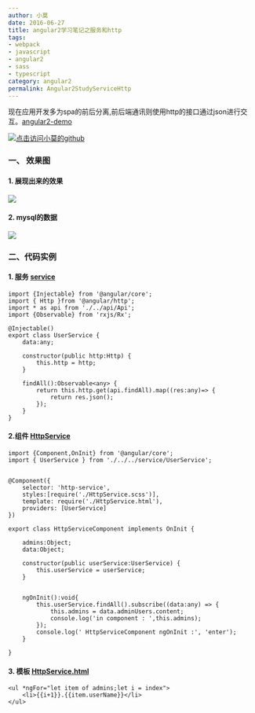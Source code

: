 ```yaml
---
author: 小莫
date: 2016-06-27
title: angular2学习笔记之服务和http
tags:
- webpack
- javascript
- angular2
- sass
- typescript
category: angular2
permalink: Angular2StudyServiceHttp
---
```

现在应用开发多为spa的前后分离,前后端通讯则使用http的接口通过json进行交互。[angular2-demo](https://github.com/syoubaku/angular2-demo)
<!-- more -->
[![点击访问小莫的github](https://image.xiaomo.info/banner/angular.png)](https://github.com/syoubaku)

### 一、 效果图

#### 1. 展现出来的效果
![](https://image.xiaomo.info/banner/httpService.png)

#### 2. mysql的数据
![](https://image.xiaomo.info/angular/mysql.png)

### 二、代码实例

#### 1. 服务 [service](https://github.com/syoubaku/angular2-demo/blob/master/src/ts/service/UserService.ts)

```
import {Injectable} from '@angular/core';
import { Http }from '@angular/http';
import * as api from './../api/Api';
import {Observable} from 'rxjs/Rx';

@Injectable()
export class UserService {
    data:any;

    constructor(public http:Http) {
        this.http = http;
    }

    findAll():Observable<any> {
        return this.http.get(api.findAll).map((res:any)=> {
            return res.json();
        });
    }
}
```

#### 2.组件 [HttpService](https://github.com/syoubaku/angular2-demo/blob/master/src/ts/component/httpService/HttpService.ts)

```
import {Component,OnInit} from '@angular/core';
import { UserService } from './../../service/UserService';


@Component({
    selector: 'http-service',
    styles:[require('./HttpService.scss')],
    template: require('./HttpService.html'),
    providers: [UserService]
})

export class HttpServiceComponent implements OnInit {

    admins:Object;
    data:Object;

    constructor(public userService:UserService) {
        this.userService = userService;
    }


    ngOnInit():void{
        this.userService.findAll().subscribe((data:any) => {
            this.admins = data.adminUsers.content;
            console.log('in component : ',this.admins);
        });
        console.log(' HttpServiceComponent ngOnInit :', 'enter');
    }

}

```

#### 3. 模板 [HttpService.html](https://github.com/syoubaku/angular2-demo/blob/master/src/ts/component/httpService/HttpService.html)

```
<ul *ngFor="let item of admins;let i = index">
    <li>{{i+1}}.{{item.userName}}</li>
</ul>
```
